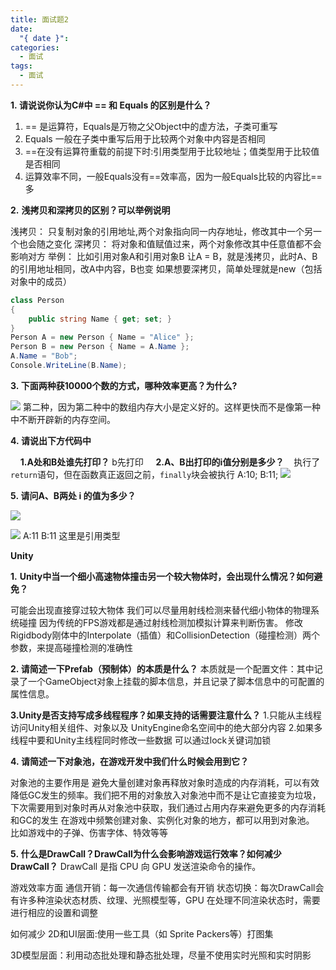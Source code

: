 ```yaml
---
title: 面试题2
date:
  "{ date }": 
categories:
  - 面试
tags:
  - 面试
---
```


**1. 请说说你认为C#中 == 和 Equals 的区别是什么？**
1. == 是运算符，Equals是万物之父Object中的虚方法，子类可重写 
2. Equals 一般在子类中重写后用于比较两个对象中内容是否相同 
3. \==在没有运算符重载的前提下时:引用类型用于比较地址；值类型用于比较值是否相同
4. 运算效率不同，一般Equals没有\==效率高，因为一般Equals比较的内容比\==多


**2.** **浅拷贝和深拷贝的区别？可以举例说明**

浅拷贝： 只复制对象的引用地址,两个对象指向同一内存地址，修改其中一个另一个也会随之变化 
深拷贝： 将对象和值赋值过来，两个对象修改其中任意值都不会影响对方
举例： 比如引用对象A和引用对象B 让A = B，就是浅拷贝，此时A、B的引用地址相同，改A中内容，B也变 如果想要深拷贝，简单处理就是new（包括对象中的成员）
```C#
class Person
{
    public string Name { get; set; }
}
Person A = new Person { Name = "Alice" };
Person B = new Person { Name = A.Name };
A.Name = "Bob";
Console.WriteLine(B.Name); 
```

**3. 下面两种获10000个数的方式，哪种效率更高？为什么?**

![](https://scf1a0b4c9d9e6od-sb-qn.qiqiuyun.net/files/course/2024/10-20/10070267dadf882625.png)
第二种，因为第二种中的数组内存大小是定义好的。这样更快而不是像第一种中不断开辟新的内存空间。

**4. 请说出下方代码中**

    **1.A处和B处谁先打印？**
b先打印
    **2.A、B出打印的i值分别是多少？**
   执行了`return`语句，但在函数真正返回之前，`finally`块会被执行
A:10; B:11;
![](https://scf1a0b4c9d9e6od-sb-qn.qiqiuyun.net/files/course/2024/10-20/100711f82032207992.png)

**5. 请问A、B两处 i 的值为多少？**

![](https://scf1a0b4c9d9e6od-sb-qn.qiqiuyun.net/files/course/2024/10-20/1007208a759e808200.png)

![](https://scf1a0b4c9d9e6od-sb-qn.qiqiuyun.net/files/course/2024/10-20/1007280989c4043995.png)
A:11 B:11
这里是引用类型

**Unity**

**1.** **Unity中当一个细小高速物体撞击另一个较大物体时，会出现什么情况？如何避免？**

可能会出现直接穿过较大物体
我们可以尽量用射线检测来替代细小物体的物理系统碰撞 因为传统的FPS游戏都是通过射线检测加模拟计算来判断伤害。
修改Rigidbody刚体中的Interpolate（插值）和CollisionDetection（碰撞检测）两个参数，来提高碰撞检测的准确性

**2. 请简述一下Prefab（预制体）的本质是什么？**
本质就是一个配置文件：其中记录了一个GameObject对象上挂载的脚本信息，并且记录了脚本信息中的可配置的属性信息。

**3.Unity是否支持写成多线程程序？如果支持的话需要注意什么？**
1.只能从主线程访问Unity相关组件、对象以及 UnityEngine命名空间中的绝大部分内容 2.如果多线程中要和Unity主线程同时修改一些数据 可以通过lock关键词加锁

**4. 请简述一下对象池，在游戏开发中我们什么时候会用到它？**

对象池的主要作用是 避免大量创建对象再释放对象时造成的内存消耗，可以有效降低GC发生的频率。我们把不用的对象放入对象池中而不是让它直接变为垃圾，下次需要用到对象时再从对象池中获取，我们通过占用内存来避免更多的内存消耗和GC的发生
在游戏中频繁创建对象、实例化对象的地方，都可以用到对象池。 比如游戏中的子弹、伤害字体、特效等等

**5. 什么是DrawCall？DrawCall为什么会影响游戏运行效率？如何减少DrawCall？**
DrawCall 是指 CPU 向 GPU 发送渲染命令的操作。

游戏效率方面
通信开销：每一次通信传输都会有开销
状态切换：每次DrawCall会有许多种渲染状态材质、纹理、光照模型等，GPU 在处理不同渲染状态时，需要进行相应的设置和调整

如何减少
2D和UI层面:使用一些工具（如 Sprite Packers等）打图集

3D模型层面：利用动态批处理和静态批处理，尽量不使用实时光照和实时阴影